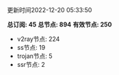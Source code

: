 更新时间2022-12-20 05:33:50

**总订阅: 45**
**总节点: 894**
**有效节点: 250**
- v2ray节点: 224
- ss节点: 19
- trojan节点: 5
- ssr节点: 2
